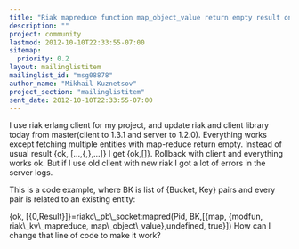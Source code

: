 ```yaml
---
title: "Riak mapreduce function map_object_value return empty result on	erlang pb client"
description: ""
project: community
lastmod: 2012-10-10T22:33:55-07:00
sitemap:
  priority: 0.2
layout: mailinglistitem
mailinglist_id: "msg08878"
author_name: "Mikhail Kuznetsov"
project_section: "mailinglistitem"
sent_date: 2012-10-10T22:33:55-07:00
---
```



I use riak erlang client for my project, and update riak and client library 
today from master(client to 1.3.1 and server to 1.2.0). Everything works except 
fetching multiple entities with map-reduce return empty. Instead of usual 
result {ok, [...,{,},...]} I get {ok,[]}. Rollback 
with client and everything works ok. But if I use old client with new riak I 
got a lot of errors in the server logs.

This is a code example, where BK is list of {Bucket, Key} pairs and every pair 
is related to an existing entity:

{ok, [{0,Result}]}=riakc\\_pb\\_socket:mapred(Pid, BK,[{map, {modfun, 
riak\\_kv\\_mapreduce, map\\_object\\_value},undefined, true}])
How can I change that line of code to make it work?
